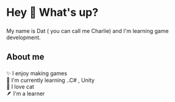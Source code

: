 <h1 align="left">Hey 👋 What's up?</h1>

###

<p align="left">My name is Dat ( you can call me Charlie) and I'm learning game development.</p>

###

<h2 align="left">About me</h2>

###

<p align="left">✨ I enjoy making games<br>👀 I'm currently learning ..C# , Unity<br>🥰 I love cat <br>🪶 I'm a learner</p>

###
